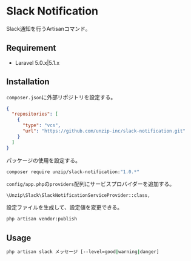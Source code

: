 Slack Notification
==================

Slack通知を行うArtisanコマンド。

## Requirement

- Laravel 5.0.x|5.1.x


## Installation

`composer.json`に外部リポジトリを設定する。

```json:composer.json
{
  "repositories": [
    {
      "type": "vcs",
      "url": "https://github.com/unzip-inc/slack-notification.git"
    }
  ]
}
```

パッケージの使用を設定する。

```sh
composer require unzip/slack-notification:"1.0.*"
```

`config/app.php`の`providers`配列にサービスプロバイダーを追加する。

```php:config/app.php
\Unzip\Slack\SlackNotificationServiceProvider::class,
```

設定ファイルを生成して、設定値を変更できる。

```sh
php artisan vendor:publish
```

## Usage

```bash
php artisan slack メッセージ [--level=good|warning|danger]
```
